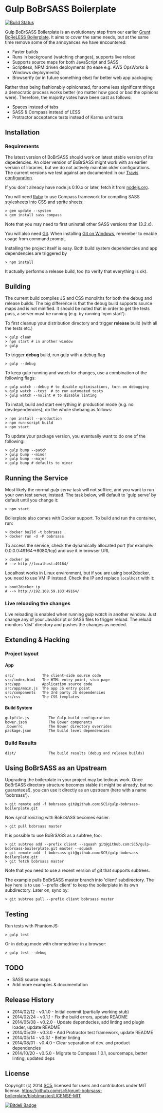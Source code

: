 # Gulp BoBrSASS Boilerplate
[![Build Status](https://travis-ci.org/SC5/gulp-bobrsass-boilerplate.png?branch=master)](https://travis-ci.org/SC5/gulp-bobrsass-boilerplate.png?branch=master)

Gulp BoBrSASS Boilerplate is an evolutionary step from our earlier
[Grunt BoReLESS Boilerplate](https://github.com/SC5/grunt-boreless-boilerplate?source=cc).
It aims to cover the same needs, but at the same time remove some of the annoyances we have
encountered:
* Faster builds
* Runs in background (watching changes), supports live reload
* Supports source maps for both JavaScript and SASS
* Scriptless, NPM driven deployments (to ease e.g. AWS OpsWorks & Windows deployments)
* Browserify (or in future something else) for better web app packaging

Rather than being fashionably opinionated, for some less significant things a democratic process
works better (no matter how good or bad the opinions were). Therefore, the majority votes have
been cast as follows:
* Spaces instead of tabs
* SASS & Compass instead of LESS
* Protractor acceptance tests instead of Karma unit tests

## Installation

### Requirements

The latest version of BoBrSASS should work on latest stable version of its depedencies. An older version of BoBrSASS might work with an earlier version of
libraries, but we do not actively maintain older configurations. The current versions we test against are documented in our [Travis configuration](https://github.com/SC5/gulp-bobrsass-boilerplate/blob/master/.travis.yml).

If you don't already have node.js 0.10.x or later, fetch it from
[nodejs.org](http://www.nodejs.org/).

You will need [Ruby](https://www.ruby-lang.org/en/downloads/) to use
Compass framework for compiling SASS stylesheets into CSS and sprite sheets:

    > gem update --system
    > gem install sass compass

Note that you may need to first uninstall other SASS versions than (3.2.x).

You will also need [Git](http://git-scm.com/).  When installing
[Git on Windows](http://msysgit.github.io/), remember to enable usage
from command prompt.

Installing the project itself is easy. Both build system dependencies and app
dependencies are triggered by

    > npm install

It actually performs a release build, too (to verify that everything is ok).

## Building

The current build compiles JS and CSS monoliths for both the debug and release builds. The big
difference is that the debug build supports source maps and is not minified. It should be
noted that in order to get the tests pass, a server must be running (e.g. by running 'npm start').

To first cleanup your distribution directory and trigger **release** build (with all the tests etc.)

    > gulp clean
    > npm start # in another window
    > gulp

To trigger **debug** build, run gulp with a debug flag

    > gulp --debug

To keep gulp running and watch for changes, use a combination of the following flags:

    > gulp watch --debug # to disable optimisations, turn on debugging
    > gulp watch --test  # to run automated tests
    > gulp watch --nolint # to disable linting

To install, build and start everything in production mode (e.g. no devdependencies), do the whole
shebang as follows:

    > npm install --production
    > npm run-script build
    > npm start

To update your package version, you eventually want to do one of the following:

    > gulp bump --patch
    > gulp bump --minor
    > gulp bump --major
    > gulp bump # defaults to minor

## Running the Service

Most likely the normal *gulp serve* task will not suffice, and you want to run your own test
server, instead. The task below, will default to 'gulp serve' by default until you change it:

    > npm start

Boilerplate also comes with Docker support. To build and run the container, run:

    > docker build -t bobrsass .
    > docker run -d -P bobrsass

To access the service, check the dynamically allocated port (for example: 0.0.0.0:49164->8080/tcp)
and use it in browser URL

    > docker ps
    # --> http://localhost:49164/

Localhost works in Linux environment, but if you are using boot2docker, you need to use VM IP
instead. Check the IP and replace `localhost` with it:

    > boot2docker ip
    # --> http://192.168.59.103:49164/

### Live reloading the changes

Live reloading is enabled when running *gulp watch* in another window. Just change any of your
JavaScript or SASS files to trigger reload. The reload monitors 'dist' directory and pushes the
changes as needed.

##  Extending & Hacking

###  Project layout

#### App

    src/             The client-side source code
    src/index.html   The HTML entry point, stub page
    src/app          Application source code
    src/app/main.js  The app JS entry point
    src/components   The 3rd party JS dependencies
    src/css          The CSS templates


####  Build System

    gulpfile.js         The Gulp build configuration
    bower.json          The Bower components
    .bowerrc            The Bower directory overrides
    package.json        The build level dependencies

### Build Results

    dist/               The build results (debug and release builds)

## Using BoBrSASS as an Upstream

Upgrading the boilerplate in your project may be tedious work. Once BoBrSASS
directory structure becomes stable (it might be already, but no guarantees!),
you can use it directly as an upstream (here with a name 'bobrsass').

    > git remote add -f bobrsass git@github.com:SC5/gulp-bobrsass-boilerplate.git

Now synchronizing with BoBrSASS becomes easier:

    > git pull bobrsass master

It is possible to use BoBrSASS as a subtree, too:

    > git subtree add --prefix client --squash git@github.com:SC5/gulp-bobrsass-boilerplate.git master --squash
    > git remote add -f bobrsass git@github.com:SC5/gulp-bobrsass-boilerplate.git
    > git fetch bobrsass master

Note that you need to use a recent version of git that supports subtrees.

The example pulls BoBrSASS master branch into 'client' subdirectory. The key here is to use
'--prefix client' to keep the boilerplate in its own subdirectory. Later on, sync by:

    > git subtree pull --prefix client bobrsass master

## Testing

Run tests with PhantomJS:

    > gulp test

Or in debug mode with chromedriver in a browser:

    > gulp test --debug

## TODO

* SASS source maps
* Add more examples & documentation

## Release History

* 2014/02/12 - v0.1.0 - Initial commit (partially working stub)
* 2014/02/24 - v0.1.1 - Fix the build errors, update README
* 2014/05/08 - v0.2.0 - Update dependecies, add linting and plugin loader, update README
* 2014/05/09 - v0.3.0 - Add Protractor test framework, update README
* 2014/05/14 - v0.3.1 - Better linting
* 2014/08/01 - v0.4.0 - Clear separation of dev. and product dependencies
* 2014/10/20 - v0.5.0 - Migrate to Compass 1.0.1, sourcemaps, better linting, updated deps

## License

Copyright (c) 2014 [SC5](http://sc5.io/), licensed for users and contributors under MIT license.
https://github.com/sc5/grunt-bobrsass-boilerplate/blob/master/LICENSE-MIT


[![Bitdeli Badge](https://d2weczhvl823v0.cloudfront.net/SC5/gulp-bobrsass-boilerplate/trend.png)](https://bitdeli.com/free "Bitdeli Badge")
